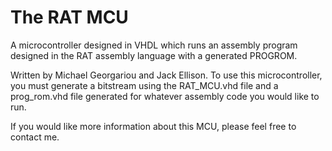 # The RAT MCU
A microcontroller designed in VHDL which runs an assembly program designed in the RAT assembly language with a generated PROGROM.

Written by Michael Georgariou and Jack Ellison. To use this microcontroller, you must generate a bitstream using the RAT_MCU.vhd file and a prog_rom.vhd file generated for whatever assembly code you would like to run.

If you would like more information about this MCU, please feel free to contact me.
